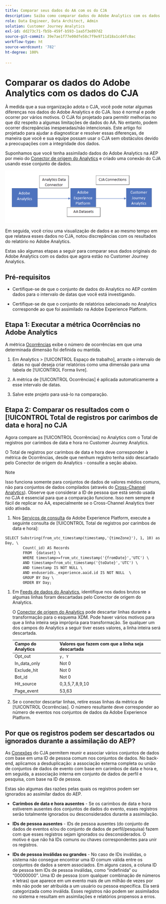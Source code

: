 ```yaml
---
title: Comparar seus dados do AA com os do CJA
description: Saiba como comparar dados do Adobe Analytics com os dados do Customer Journey Analytics
role: Data Engineer, Data Architect, Admin
solution: Customer Journey Analytics
exl-id: dd273c71-fb5b-459f-b593-1aa5f3e897d2
source-git-commit: 39e7ae1f77e00dfe58c7f9e9711d18a1cd4fc0ac
workflow-type: ht
source-wordcount: '782'
ht-degree: 100%

---
```


# Comparar os dados do Adobe Analytics com os dados do CJA

À medida que a sua organização adota o CJA, você pode notar algumas diferenças nos dados do Adobe Analytics e do CJA. Isso é normal e pode ocorrer por vários motivos. O CJA foi projetado para permitir melhorias no que diz respeito a algumas limitações de dados do AA. No entanto, podem ocorrer discrepâncias inesperadas/não intencionais. Este artigo foi projetado para ajudar a diagnosticar e resolver essas diferenças, de maneira que você e sua equipe possam usar o CJA sem obstáculos devido a preocupações com a integridade dos dados.

Suponhamos que você tenha assimilado dados do Adobe Analytics na AEP por meio do [Conector de origem do Analytics](https://experienceleague.adobe.com/docs/experience-platform/sources/ui-tutorials/create/adobe-applications/analytics.html?lang=pt-BR) e criado uma conexão do CJA usando esse conjunto de dados.

![Fluxo de dados](assets/compare.png)

Em seguida, você criou uma visualização de dados e ao mesmo tempo em que relatava esses dados no CJA, notou discrepâncias com os resultados do relatório no Adobe Analytics.

Estas são algumas etapas a seguir para comparar seus dados originais do Adobe Analytics com os dados que agora estão no Customer Journey Analytics.

## Pré-requisitos

* Certifique-se de que o conjunto de dados do Analytics no AEP contém dados para o intervalo de datas que você está investigando.

* Certifique-se de que o conjunto de relatórios selecionado no Analytics corresponde ao que foi assimilado na Adobe Experience Platform.

## Etapa 1: Executar a métrica Ocorrências no Adobe Analytics

A métrica [Ocorrências](https://experienceleague.adobe.com/docs/analytics/components/metrics/occurrences.html?lang=pt-BR) exibe o número de ocorrências em que uma determinada dimensão foi definida ou mantida.

1. Em Analytics > [!UICONTROL Espaço de trabalho], arraste o intervalo de datas no qual deseja criar relatórios como uma dimensão para uma tabela de [!UICONTROL Forma livre].

1. A métrica de [!UICONTROL Ocorrências] é aplicada automaticamente a esse intervalo de datas.

1. Salve este projeto para usá-lo na comparação.

## Etapa 2: Comparar os resultados com o [!UICONTROL Total de registros por carimbos de data e hora] no CJA

Agora compare as [!UICONTROL Ocorrências] no Analytics com o Total de registros por carimbos de data e hora no Customer Journey Analytics.

O Total de registros por carimbos de data e hora deve corresponder à métrica de Ocorrências, desde que nenhum registro tenha sido descartado pelo Conector de origem do Analytics - consulte a seção abaixo.

>[!NOTE]
>
>Isso funciona somente para conjuntos de dados de valores médios comuns, não para conjuntos de dados compilados (através do [Cross-Channel Analytics](/help/connections/cca/overview.md)). Observe que considerar a ID de pessoa que está sendo usada no CJA é essencial para que a comparação funcione. Isso nem sempre é fácil de replicar no AA, especialmente se o Cross-Channel Analytics tiver sido ativada.

1. Nos [Serviços de consulta](https://experienceleague.adobe.com/docs/experience-platform/query/best-practices/adobe-analytics.html?lang=pt-BR) da Adobe Experience Platform, execute a seguinte consulta de [!UICONTROL Total de registros por carimbos de data e hora]:

```
SELECT Substring(from_utc_timestamp(timestamp,'{timeZone}'), 1, 10) as Day, \ 
        Count(_id) AS Records 
        FROM  {dataset} \ 
        WHERE timestamp>=from_utc_timestamp('{fromDate}','UTC') \ 
        AND timestamp<from_utc_timestamp('{toDate}','UTC') \ 
        AND timestamp IS NOT NULL \ 
        AND enduserids._experience.aaid.id IS NOT NULL  \ 
        GROUP BY Day \ 
        ORDER BY Day; 
```

1. Em [Feeds de dados do Analytics](https://experienceleague.adobe.com/docs/analytics/export/analytics-data-feed/data-feed-contents/datafeeds-reference.html?lang=pt-BR), identifique nos dados brutos se algumas linhas foram descartadas pelo Conector de origem do Analytics.

   O [Conector de origem do Analytics](https://experienceleague.adobe.com/docs/experience-platform/sources/ui-tutorials/create/adobe-applications/analytics.html?lang=pt-BR) pode descartar linhas durante a transformação para o esquema XDM. Pode haver vários motivos para que a linha inteira seja imprópria para transformação. Se qualquer um dos campos do Analytics a seguir tiver esses valores, a linha inteira será descartada.

   | Campo do Analytics | Valores que fazem com que a linha seja descartada |
   | --- | --- |
   | Opt_out | `y, Y` |
   | In_data_only | Not 0 |
   | Exclude_hit | Not 0 |
   | Bot_id | Not 0 |
   | Hit_source | 0,3,5,7,8,9,10 |
   | Page_event | 53,63 |

1. Se o conector descartar linhas, retire essas linhas da métrica de [!UICONTROL Ocorrências]. O número resultante deve corresponder ao número de eventos nos conjuntos de dados da Adobe Experience Platform.

## Por que os registros podem ser descartados ou ignorados durante a assimilação do AEP?

As [Conexões](/help/connections/create-connection.md) do CJA permitem reunir e associar vários conjuntos de dados com base em uma ID de pessoa comum nos conjuntos de dados. No back-end, aplicamos a desduplicação: a associação externa completa ou união de conjuntos de dados de evento com base em carimbos de data e hora e, em seguida, a associação interna em conjunto de dados de perfil e pesquisa, com base na ID de pessoa.

Estas são algumas das razões pelas quais os registros podem ser ignorados ao assimilar dados do AEP.

* **Carimbos de data e hora ausentes** - Se os carimbos de data e hora estiverem ausentes dos conjuntos de dados do evento, esses registros serão totalmente ignorados ou desconsiderados durante a assimilação.

* **IDs de pessoa ausentes** - IDs de pessoa ausentes (do conjunto de dados de eventos e/ou do conjunto de dados de perfil/pesquisa) fazem com que esses registros sejam ignorados ou desconsiderados. O motivo é que não há IDs comuns ou chaves correspondentes para unir os registros.

* **IDs de pessoa inválidas ou grandes** - No caso de IDs inválidas, o sistema não consegue encontrar uma ID comum válida entre os conjuntos de dados a serem associados. Em alguns casos, a coluna ID de pessoa tem IDs de pessoa inválidas, como “indefinida” ou “00000000”. Uma ID de pessoa (com qualquer combinação de números e letras) que aparece em um evento mais de um milhão de vezes por mês não pode ser atribuída a um usuário ou pessoa específica. Ela será categorizada como inválida. Esses registros não podem ser assimilados no sistema e resultam em assimilações e relatórios propensos a erros.
